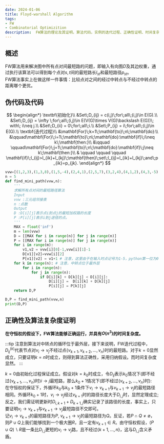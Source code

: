 ```yaml
---
date: 2024-01-06
title: Floyd-warshall Algorithm
tags:
- FW
- Combinatorial Optimizition
description:  FW算法的理论及其证明，算法代码，实例的迭代过程、正确性证明、时间复杂度及其数据结构等方面总结
---
```

## 概述
FW算法用来解决图中所有点对间最短路的问题，即输入有向图$D$及其边权重，通过执行该算法可以得到每个点对$s,t$间的最短路长$l_{st}$和最短路径$p_{st}$。    
FW算法事实上在做这样一件事情：比较点对之间的经过中转点与不经过中转点的距离哪个更优。
## 伪代码及代码
$$
\begin{align*}
\textbf{初始化}\\
&Set\;D_{ij} = c(i,j)\;for\;all\;(i,j)\in E(G).\\
&Set\;D_{ij} = \infty \;for\;all\;(i,j)\in E(V(G)\times V(G)\backslash E(G))\; with\; i\neq j.\\
&Set\;D_{ii} = 0\;for\;all\;i.\\
&Set\;P_{ij} = i\;for\;all\;(i,j)\in E(G).\\
\textbf{迭代过程}\\
&\mathbf{For}\;k=1\;\mathbf{to}\;n\;\mathbf{do}:\\
&\qquad\mathbf{For}\;i=1\;\mathbf{to}\;n\;\mathbf{do}:\mathbf{if}\;i\neq k\;\mathbf{then:}\\
&\qquad \qquad\mathbf{For}\;j=1\;\mathbf{to}\;n\;\mathbf{do}:\mathbf{if}\;j\neq k\;\mathbf{then:}\\
& \qquad \qquad \qquad \mathbf{if}\;l_{ij}>l_{ik}+l_{kj}\;\mathbf{then}\;set\;l_{ij}=l_{ik}+l_{kj}\;and\;p_{ik}=p_{jk}.
\end{align*}
$$
```python
vvw=[(1,2,3),(1,3,8),(1,5,-4),(2,4,1),(2,5,7),(3,2,4),(4,1,2),(4,3,-5),(5,4,6)]
n = 5
def find_mini_path(vvw,n):
    '''
    求解所有点对间的最短路径算法
    Input
    vvw :三元组邻接表
    n :点数
    Output
    D :D[i][j]表示点i到点j的最短加权路的长度
    P :P[i][j]表示i到j途径的点。
    '''
    MAX = float('inf')
    m = len(vvw)
    D = [[MAX for i in range(n)] for j in range(n)]
    P = [[MAX for i in range(n)] for j in range(n)]
    for i in range(m):
        v1,v2 = vvw[i][0]-1,vvw[i][1]-1
        D[v1][v2]=vvw[i][2]
        P[v1][v2] = v1+1 # 注意，这里由于在输入时点记号为1-5，python第一位为0,方便将元素与点对应起来改为+1
    for k in range(n): # 注意，中转点位于最外层
        for i in range(n):
            for j in range(n):
                if D[i][k] + D[k][j] < D[i][j]:
                    D[i][j] =  D[i][k] + D[k][j]
                    P[i][j] = P[k][j]
    return D,P

D,P = find_mini_path(vvw,n)
print(D,P)
```
## 正确性及算法复杂度证明
**在守恒权的假设下，FW算法能够正确运行，并具有$O(n^3)$的时间复杂度。**

:::tip
注意到算法对中转点的循环位于最外层，接下来说明，FW迭代过程中，$D^{(k)}_{ij}$代表节点对$v_i\to v_j$不经过点$\{v_{k+1},v_{k+2},\dots,v_n\}$时的最短路。对于$k=0$显然成立，只要证明$k = n$时成立，则得到算法正确性，采用归纳假设。而时间复杂度显然。
:::

$k = 0$由初始化过程保证成立。假设对$k = k_0$时成立，令$D_{ij}$表示$k_0$情况下(即不经过$\{v_{k+1},\dots,v_n\}$时)$i\to j$最短路，那么$k_0+1$情况下(即不经过$\{v_{k+2},\dots,v_n\}$时):    
在守恒权的保证下，外循环$k_0$与$k_0+1$条件下$v_i\to v_{k+1}$与$v_{k+1} \to v_j$的最短路径相同。外循环$k_0+1$时，$v_i\to v_j$经过$v_{k+1}$时的路径长度大于$D_{i,j}$时，显然定理成立;反之，我们需证明更新时$D_{i,k+1} + D_{k+1,j}$确实记录了该路径的长度，事实上，只要证明$v_i\to v_{k+1}$与$v_{k+1}\to v_j$最短路径不交即可。    
记$v_i\to v_{k+1}$的最短路径为$P$, $v_{k+1}\to v_j$的最短路径为$Q$。反证，若$P \cap Q \neq \emptyset$，则$P\cup Q$上我们能够找到一个极大圈$R$，且一定有$v_{k+1} \in R$。由守恒权假设，$(P \cup Q )\backslash R$是一条比$D_{i,j}$更短的$v_i \to v_j$路，且不经过$\{k+1,\dots,n\}$，这与$D_{i,j}$含义矛盾。